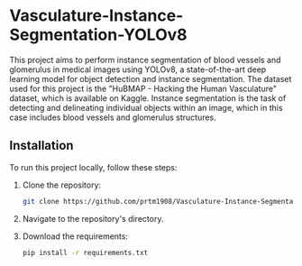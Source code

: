# Vasculature-Instance-Segmentation-YOLOv8

This project aims to perform instance segmentation of blood vessels and glomerulus in medical images using YOLOv8, a state-of-the-art deep learning model for object detection and instance segmentation. The dataset used for this project is the "HuBMAP - Hacking the Human Vasculature" dataset, which is available on Kaggle. Instance segmentation is the task of detecting and delineating individual objects within an image, which in this case includes blood vessels and glomerulus structures.

## Installation

To run this project locally, follow these steps:

1. Clone the repository:

    ```bash
    git clone https://github.com/prtm1908/Vasculature-Instance-Segmentation-YOLOv8.git
    ```
2. Navigate to the repository's directory.
3. Download the requirements:

    ```bash
    pip install -r requirements.txt
    ```
